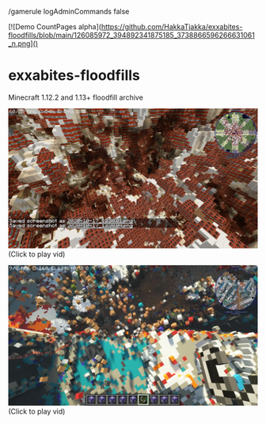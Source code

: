 /gamerule logAdminCommands false

[![Demo CountPages alpha](https://github.com/HakkaTjakka/exxabites-floodfills/blob/main/126085972_394892341875185_3738866596266631061_n.png]()

# exxabites-floodfills
Minecraft 1.12.2 and 1.13+ floodfill archive

[![Demo CountPages alpha](https://github.com/HakkaTjakka/exxabites-floodfills/blob/main/2020-10-17_13.38.08.png)](https://www.facebook.com/110607880303634/videos/822564251829058/)
(Click to play vid)

[![Demo CountPages alpha](https://github.com/HakkaTjakka/exxabites-floodfills/blob/main/out334.jpg)](https://www.youtube.com/watch?v=dmudJLIX9rM)
(Click to play vid)

